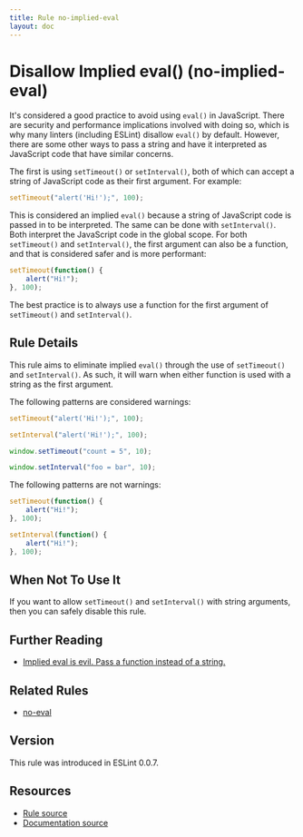 ```yaml
---
title: Rule no-implied-eval
layout: doc
---
```

<!-- Note: No pull requests accepted for this file. See README.md in the root directory for details. -->
# Disallow Implied eval() (no-implied-eval)

It's considered a good practice to avoid using `eval()` in JavaScript. There are security and performance implications involved with doing so, which is why many linters (including ESLint) disallow `eval()` by default. However, there are some other ways to pass a string and have it interpreted as JavaScript code that have similar concerns.

The first is using `setTimeout()` or `setInterval()`, both of which can accept a string of JavaScript code as their first argument. For example:

```js
setTimeout("alert('Hi!');", 100);
```

This is considered an implied `eval()` because a string of JavaScript code is passed in to be interpreted. The same can be done with `setInterval()`. Both interpret the JavaScript code in the global scope. For both `setTimeout()` and `setInterval()`, the first argument can also be a function, and that is considered safer and is more performant:

```js
setTimeout(function() {
    alert("Hi!");
}, 100);
```

The best practice is to always use a function for the first argument of `setTimeout()` and `setInterval()`.


## Rule Details

This rule aims to eliminate implied `eval()` through the use of `setTimeout()` and `setInterval()`. As such, it will warn when either function is used with a string as the first argument.

The following patterns are considered warnings:

```js
setTimeout("alert('Hi!');", 100);

setInterval("alert('Hi!');", 100);

window.setTimeout("count = 5", 10);

window.setInterval("foo = bar", 10);
```

The following patterns are not warnings:

```js
setTimeout(function() {
    alert("Hi!");
}, 100);

setInterval(function() {
    alert("Hi!");
}, 100);
```

## When Not To Use It

If you want to allow `setTimeout()` and `setInterval()` with string arguments, then you can safely disable this rule.

## Further Reading

* [Implied eval is evil. Pass a function instead of a string.](http://jslinterrors.com/implied-eval-is-evil-pass-a-function-instead-of-a-string/)

## Related Rules

* [no-eval](no-eval)

## Version

This rule was introduced in ESLint 0.0.7.

## Resources

* [Rule source](https://github.com/eslint/eslint/tree/master/lib/rules/no-implied-eval.js)
* [Documentation source](https://github.com/eslint/eslint/tree/master/docs/rules/no-implied-eval.md)
